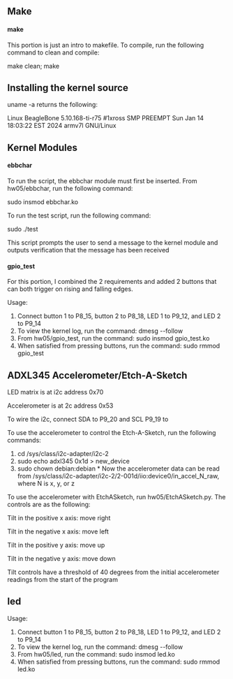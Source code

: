 ## Make
#### make
This portion is just an intro to makefile. To compile, run the following command to clean and compile:

make clean; make

## Installing the kernel source

uname -a returns the following:

Linux BeagleBone 5.10.168-ti-r75 #1xross SMP PREEMPT Sun Jan 14 18:03:22 EST 2024 armv7l GNU/Linux

## Kernel Modules
#### ebbchar
To run the script, the ebbchar module must first be inserted. From hw05/ebbchar, run the following command:

sudo insmod ebbchar.ko

To run the test script, run the following command:

sudo ./test

This script prompts the user to send a message to the kernel module and outputs verification that the message has been received

#### gpio_test
For this portion, I combined the 2 requirements and added 2 buttons that can both trigger on rising and falling edges.

Usage:
1. Connect button 1 to P8_15, button 2 to P8_18, LED 1 to P9_12, and LED 2 to P9_14
2. To view the kernel log, run the command: dmesg --follow
3. From hw05/gpio_test, run the command: sudo insmod gpio_test.ko 
4. When satisfied from pressing buttons, run the command: sudo rmmod gpio_test

## ADXL345 Accelerometer/Etch-A-Sketch

LED matrix is at i2c address 0x70

Accelerometer is at 2c address 0x53

To wire the i2c, connect SDA to P9_20 and SCL P9_19 to

To use the accelerometer to control the Etch-A-Sketch, run the following commands:
1. cd /sys/class/i2c-adapter/i2c-2
2. sudo echo adxl345 0x1d > new_device
3. sudo chown debian:debian *
Now the accelerometer data can be read from /sys/class/i2c-adapter/i2c-2/2-001d/iio:device0/in_accel_N_raw, where N is x, y, or z

To use the accelerometer with EtchASketch, run hw05/EtchASketch.py. The controls are as the following:

Tilt in the positive x axis: move right

Tilt in the negative x axis: move left

Tilt in the positive y axis: move up

Tilt in the negative y axis: move down

Tilt controls have a threshold of 40 degrees from the initial accelerometer readings from the start of the program

## led
Usage:
1. Connect button 1 to P8_15, button 2 to P8_18, LED 1 to P9_12, and LED 2 to P9_14
2. To view the kernel log, run the command: dmesg --follow
3. From hw05/led, run the command: sudo insmod led.ko
4. When satisfied from pressing buttons, run the command: sudo rmmod led.ko
